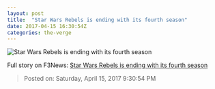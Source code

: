 ```yaml
---
layout: post
title:  "Star Wars Rebels is ending with its fourth season"
date: 2017-04-15 16:30:54Z
categories: the-verge
---
```


![Star Wars Rebels is ending with its fourth season](https://cdn0.vox-cdn.com/thumbor/FN_o3uWbz88m1FzbwkmZmjNWHSs=/149x0:1772x913/1600x900/cdn0.vox-cdn.com/uploads/chorus_image/image/54274367/Screen_Shot_2017_04_15_at_12.25.45_PM.0.png)




Full story on F3News: [Star Wars Rebels is ending with its fourth season](http://www.f3nws.com/n/RKnkEB)

> Posted on: Saturday, April 15, 2017 9:30:54 PM
